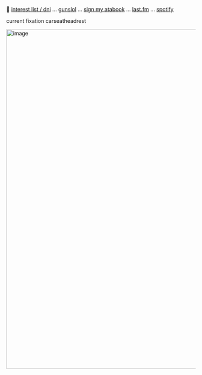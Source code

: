 
🦴 [interest list / dni](boyrottedsintdni.straw.page) ... [gunslol](http://guns.lol/boyrot) ... [sign my atabook](https://prophetoffalsehope.atabook.org/) ... [last.fm](https://www.last.fm/user/corpsehem) ... [spotify](https://open.spotify.com/user/31iydpcy5qoohkge2fdzy2oukuvy?si=f43be6e7120f49bc&nd=1&dlsi=f0a492e36d604d00) 

current fixation carseatheadrest


<img width="736" height="904" alt="image" src="https://github.com/user-attachments/assets/dc1f345f-642e-4598-9ee5-c7a1dea81758" />
